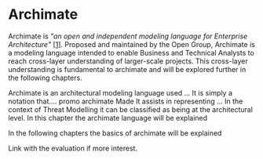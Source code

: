 # Archimate

Archimate is *"an open and independent modeling language for Enterprise Architecture"* \[[1]\].
Proposed and maintained by the Open Group, Archimate is a modeling language intended to enable Business and Technical Analysts to reach cross-layer understanding of larger-scale projects.
This cross-layer understanding is fundamental to archimate and will be explored further in the following chapters.


Archimate is an architectural modeling language used ...
It is simply a notation that.... promo archimate
Made 
It assists in representing ...
In the context of Threat Modelling it can be classified as being at the architectural level.
In this chapter the archimate language will be explained

In the following chapters the basics of archimate will be explained

Link with the evaluation if more interest.

[1]: https://www.opengroup.org/archimate-forum/archimate-overview